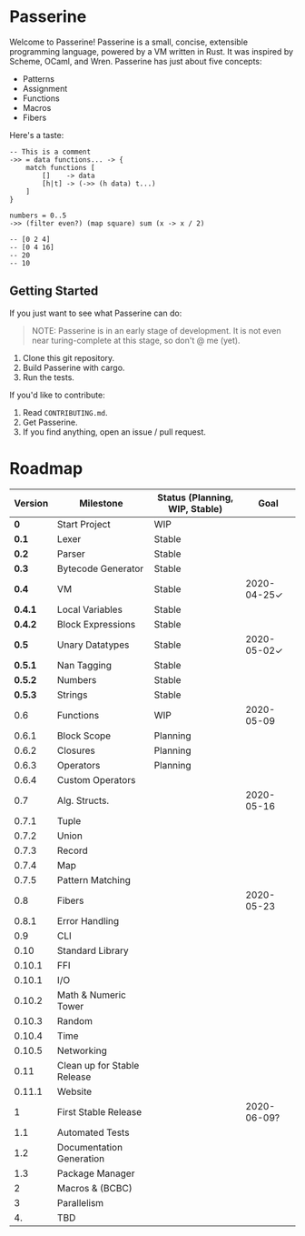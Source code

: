 # Passerine
Welcome to Passerine!
Passerine is a small, concise, extensible programming language, powered by a VM written in Rust.
It was inspired by Scheme, OCaml, and Wren.
Passerine has just about five concepts:

- Patterns
- Assignment
- Functions
- Macros
- Fibers

Here's a taste:

```
-- This is a comment
->> = data functions... -> {
    match functions [
        []    -> data
        [h|t] -> (->> (h data) t...)
    ]
}

numbers = 0..5
->> (filter even?) (map square) sum (x -> x / 2)

-- [0 2 4]
-- [0 4 16]
-- 20
-- 10
```

## Getting Started
If you just want to see what Passerine can do:

> NOTE: Passerine is in an early stage of development.
It is not even near turing-complete at this stage, so don't @ me (yet).

1. Clone this git repository.
2. Build Passerine with cargo.
3. Run the tests.

If you'd like to contribute:

1. Read `CONTRIBUTING.md`.
2. Get Passerine.
3. If you find anything, open an issue / pull request.

# Roadmap
| Version   | Milestone                   | Status (Planning, WIP, Stable) | Goal        |
|-----------|-----------------------------|--------------------------------|-------------|
| **0**     | Start Project               | WIP                            |             |
| **0.1**   | Lexer                       | Stable                         |             |
| **0.2**   | Parser                      | Stable                         |             |
| **0.3**   | Bytecode Generator          | Stable                         |             |
| **0.4**   | VM                          | Stable                         | 2020-04-25✓ |
| **0.4.1** | Local Variables             | Stable                         |             |
| **0.4.2** | Block Expressions           | Stable                         |             |
| **0.5**   | Unary Datatypes             | Stable                         | 2020-05-02✓ |
| **0.5.1** | Nan Tagging                 | Stable                         |             |
| **0.5.2** | Numbers                     | Stable                         |             |
| **0.5.3** | Strings                     | Stable                         |             |
| 0.6       | Functions                   | WIP                            | 2020-05-09  |
| 0.6.1     | Block Scope                 | Planning                       |             |
| 0.6.2     | Closures                    | Planning                       |             |
| 0.6.3     | Operators                   | Planning                       |             |
| 0.6.4     | Custom Operators            |                                |             |
| 0.7       | Alg. Structs.               |                                | 2020-05-16  |
| 0.7.1     | Tuple                       |                                |             |
| 0.7.2     | Union                       |                                |             |
| 0.7.3     | Record                      |                                |             |
| 0.7.4     | Map                         |                                |             |
| 0.7.5     | Pattern Matching            |                                |             |
| 0.8       | Fibers                      |                                | 2020-05-23  |
| 0.8.1     | Error Handling              |                                |             |
| 0.9       | CLI                         |                                |             |
| 0.10      | Standard Library            |                                |             |
| 0.10.1    | FFI                         |                                |             |
| 0.10.1    | I/O                         |                                |             |
| 0.10.2    | Math & Numeric Tower        |                                |             |
| 0.10.3    | Random                      |                                |             |
| 0.10.4    | Time                        |                                |             |
| 0.10.5    | Networking                  |                                |             |
| 0.11      | Clean up for Stable Release |                                |             |
| 0.11.1    | Website                     |                                |             |
| 1         | First Stable Release        |                                | 2020-06-09? |
| 1.1       | Automated Tests             |                                |             |
| 1.2       | Documentation Generation    |                                |             |
| 1.3       | Package Manager             |                                |             |
| 2         | Macros & (BCBC)             |                                |             |
| 3         | Parallelism                 |                                |             |
| 4.        | TBD                         |                                |             |
